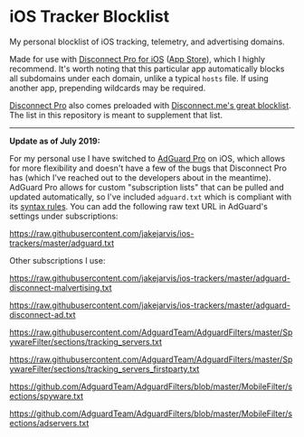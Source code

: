 # iOS Tracker Blocklist

My personal blocklist of iOS tracking, telemetry, and advertising domains.

Made for use with [Disconnect Pro for iOS](https://disconnect.me/) ([App Store](https://itunes.apple.com/us/app/disconnect-privacy-pro-entire/id1057771839?ls=1&mt=8)), which I highly recommend. It's worth noting that this particular app automatically blocks all subdomains under each domain, unlike a typical `hosts` file. If using another app, prepending wildcards may be required.

[Disconnect Pro](https://itunes.apple.com/us/app/disconnect-privacy-pro-entire/id1057771839?ls=1&mt=8) also comes preloaded with [Disconnect.me's great blocklist](https://github.com/disconnectme/disconnect-tracking-protection). The list in this repository is meant to supplement that list.


---

**Update as of July 2019:**

For my personal use I have switched to [AdGuard Pro](https://adguard.com/en/adguard-ios-pro/overview.html) on iOS, which allows for more flexibility and doesn't have a few of the bugs that Disconnect Pro has (which I've reached out to the developers about in the meantime). AdGuard Pro allows for custom "subscription lists" that can be pulled and updated automatically, so I've included `adguard.txt` which is compliant with its [syntax rules](https://kb.adguard.com/en/general/how-to-create-your-own-ad-filters). You can add the following raw text URL in AdGuard's settings under subscriptions:

https://raw.githubusercontent.com/jakejarvis/ios-trackers/master/adguard.txt

Other subscriptions I use:

https://raw.githubusercontent.com/jakejarvis/ios-trackers/master/adguard-disconnect-malvertising.txt

https://raw.githubusercontent.com/jakejarvis/ios-trackers/master/adguard-disconnect-ad.txt

https://raw.githubusercontent.com/AdguardTeam/AdguardFilters/master/SpywareFilter/sections/tracking_servers.txt

https://raw.githubusercontent.com/AdguardTeam/AdguardFilters/master/SpywareFilter/sections/tracking_servers_firstparty.txt

https://github.com/AdguardTeam/AdguardFilters/blob/master/MobileFilter/sections/spyware.txt

https://github.com/AdguardTeam/AdguardFilters/blob/master/MobileFilter/sections/adservers.txt
